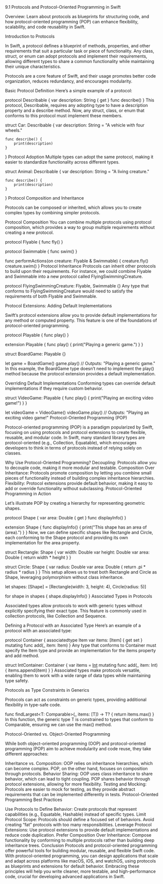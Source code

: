 9.1 Protocols and Protocol-Oriented Programming in Swift

Overview: Learn about protocols as blueprints for structuring code, and how protocol-oriented programming (POP) can enhance flexibility, scalability, and code reusability in Swift.

Introduction to Protocols

In Swift, a protocol defines a blueprint of methods, properties, and other requirements that suit a particular task or piece of functionality. Any class, struct, or enum can adopt protocols and implement their requirements, allowing different types to share a common functionality while maintaining their unique characteristics.

Protocols are a core feature of Swift, and their usage promotes better code organization, reduces redundancy, and encourages modularity.

Basic Protocol Definition
Here’s a simple example of a protocol:

protocol Describable {
    var description: String { get }
    func describe()
}
This protocol, Describable, requires any adopting type to have a description property and a describe method. Now, any struct, class, or enum that conforms to this protocol must implement these members.

struct Car: Describable {
    var description: String = "A vehicle with four wheels."
    
    func describe() {
        print(description)
    }
}
Protocol Adoption
Multiple types can adopt the same protocol, making it easier to standardize functionality across different types.

struct Animal: Describable {
    var description: String = "A living creature."
    
    func describe() {
        print(description)
    }
}
Protocol Composition and Inheritance

Protocols can be composed or inherited, which allows you to create complex types by combining simpler protocols.

Protocol Composition
You can combine multiple protocols using protocol composition, which provides a way to group multiple requirements without creating a new protocol.

protocol Flyable {
    func fly()
}

protocol Swimmable {
    func swim()
}

func performActions(on creature: Flyable & Swimmable) {
    creature.fly()
    creature.swim()
}
Protocol Inheritance
Protocols can inherit other protocols to build upon their requirements. For instance, we could combine Flyable and Swimmable into a new protocol called FlyingSwimmingCreature.

protocol FlyingSwimmingCreature: Flyable, Swimmable {}
Any type that conforms to FlyingSwimmingCreature would need to satisfy the requirements of both Flyable and Swimmable.

Protocol Extensions: Adding Default Implementations

Swift’s protocol extensions allow you to provide default implementations for any method or computed property. This feature is one of the foundations of protocol-oriented programming.

protocol Playable {
    func play()
}

extension Playable {
    func play() {
        print("Playing a generic game.")
    }
}

struct BoardGame: Playable {}

let game = BoardGame()
game.play() // Outputs: "Playing a generic game."
In this example, the BoardGame type doesn’t need to implement the play() method because the protocol extension provides a default implementation.

Overriding Default Implementations
Conforming types can override default implementations if they require custom behavior.

struct VideoGame: Playable {
    func play() {
        print("Playing an exciting video game!")
    }
}

let videoGame = VideoGame()
videoGame.play() // Outputs: "Playing an exciting video game!"
Protocol-Oriented Programming (POP)

Protocol-oriented programming (POP) is a paradigm popularized by Swift, focusing on using protocols and protocol extensions to create flexible, reusable, and modular code. In Swift, many standard library types are protocol-oriented (e.g., Collection, Equatable), which encourages developers to think in terms of protocols instead of relying solely on classes.

Why Use Protocol-Oriented Programming?
Decoupling: Protocols allow you to decouple code, making it more modular and testable.
Composition Over Inheritance: Protocols promote composition by letting you combine small pieces of functionality instead of building complex inheritance hierarchies.
Flexibility: Protocol extensions provide default behavior, making it easy to add or override functionality without subclassing.
Protocol-Oriented Programming in Action

Let’s illustrate POP by creating a hierarchy for representing geometric shapes.

protocol Shape {
    var area: Double { get }
    func displayInfo()
}

extension Shape {
    func displayInfo() {
        print("This shape has an area of \(area).")
    }
}
Now, we can define specific shapes like Rectangle and Circle, each conforming to the Shape protocol and providing its own implementation for the area property.

struct Rectangle: Shape {
    var width: Double
    var height: Double
    var area: Double {
        return width * height
    }
}

struct Circle: Shape {
    var radius: Double
    var area: Double {
        return .pi * radius * radius
    }
}
This setup allows us to treat both Rectangle and Circle as Shape, leveraging polymorphism without class inheritance.

let shapes: [Shape] = [Rectangle(width: 3, height: 4), Circle(radius: 5)]

for shape in shapes {
    shape.displayInfo()
}
Associated Types in Protocols

Associated types allow protocols to work with generic types without explicitly specifying their exact type. This feature is commonly used in collection protocols, like Collection and Sequence.

Defining a Protocol with an Associated Type
Here’s an example of a protocol with an associated type:

protocol Container {
    associatedtype Item
    var items: [Item] { get set }
    mutating func add(_ item: Item)
}
Any type that conforms to Container must specify the Item type and provide an implementation for the items property and add method.

struct IntContainer: Container {
    var items = [Int]()
    mutating func add(_ item: Int) {
        items.append(item)
    }
}
Associated types make protocols versatile, enabling them to work with a wide range of data types while maintaining type safety.

Protocols as Type Constraints in Generics

Protocols can act as constraints on generic types, providing additional flexibility in type-safe code.

func findLargest<T: Comparable>(_ items: [T]) -> T? {
    return items.max()
}
In this function, the generic type T is constrained to types that conform to Comparable, ensuring we can use the max() method.

Protocol-Oriented vs. Object-Oriented Programming

While both object-oriented programming (OOP) and protocol-oriented programming (POP) aim to achieve modularity and code reuse, they take different approaches:

Inheritance vs. Composition: OOP relies on inheritance hierarchies, which can become complex. POP, on the other hand, focuses on composition through protocols.
Behavior Sharing: OOP uses class inheritance to share behavior, which can lead to tight coupling. POP shares behavior through protocol extensions, allowing for more flexibility.
Testing and Mocking: Protocols are easier to mock for testing, as they provide abstract requirements that can be implemented differently in tests.
Protocol-Oriented Programming Best Practices

Use Protocols to Define Behavior: Create protocols that represent capabilities (e.g., Equatable, Hashable) instead of specific types.
Limit Protocol Scope: Protocols should define a focused set of behaviors. Avoid creating “fat” protocols with too many responsibilities.
Leverage Protocol Extensions: Use protocol extensions to provide default implementations and reduce code duplication.
Prefer Composition Over Inheritance: Compose functionality by conforming to multiple protocols rather than building deep inheritance trees.
Conclusion
Protocols and protocol-oriented programming offer powerful tools for building modular, reusable, and flexible Swift code. With protocol-oriented programming, you can design applications that scale and adapt across platforms like macOS, iOS, and watchOS, using protocols as blueprints and extensions for default behavior. Embracing these principles will help you write cleaner, more testable, and high-performance code, crucial for developing advanced applications in Swift.
